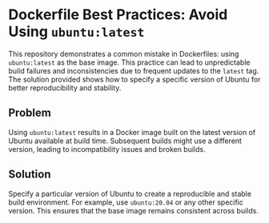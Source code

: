 # Dockerfile Best Practices: Avoid Using `ubuntu:latest`

This repository demonstrates a common mistake in Dockerfiles: using `ubuntu:latest` as the base image.  This practice can lead to unpredictable build failures and inconsistencies due to frequent updates to the `latest` tag.  The solution provided shows how to specify a specific version of Ubuntu for better reproducibility and stability.

## Problem

Using `ubuntu:latest` results in a Docker image built on the latest version of Ubuntu available at build time. Subsequent builds might use a different version, leading to incompatibility issues and broken builds.

## Solution

Specify a particular version of Ubuntu to create a reproducible and stable build environment.  For example, use `ubuntu:20.04` or any other specific version.  This ensures that the base image remains consistent across builds.